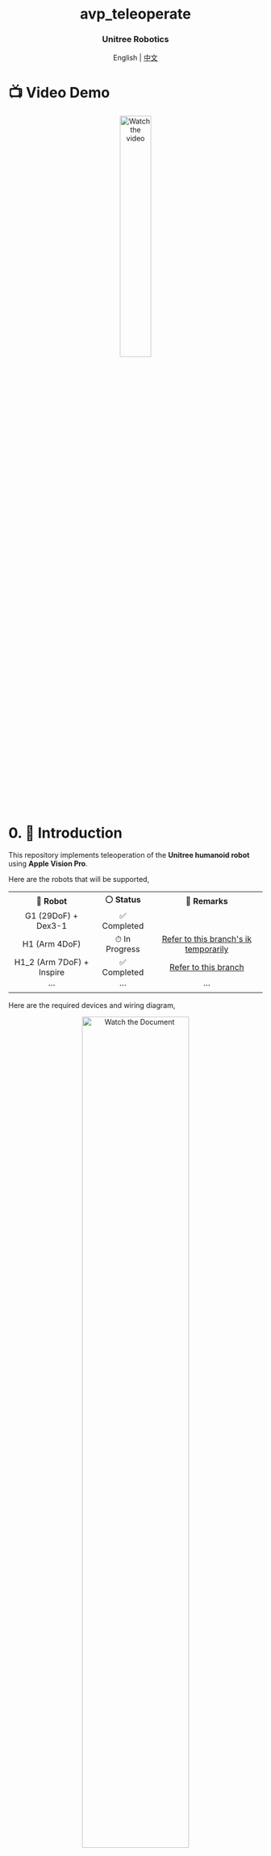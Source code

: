 <div align="center">
  <h1 align="center"> avp_teleoperate </h1>
  <h3 align="center"> Unitree Robotics </h3>
  <p align="center">
    <a> English </a> | <a href="README_zh-CN.md">中文</a>
  </p>
</div>

# 📺 Video Demo

<p align="center">
  <a href="https://www.youtube.com/watch?v=OTWHXTu09wE" target="_blank">
    <img src="https://img.youtube.com/vi/OTWHXTu09wE/maxresdefault.jpg" alt="Watch the video" style="width: 35%;">
  </a>
</p>




# 0. 📖 Introduction
This repository implements teleoperation of the **Unitree humanoid robot** using **Apple Vision Pro**.

Here are the robots that will be supported,

<table>
  <tr>
    <th style="text-align: center;"> &#129302; Robot </th>
    <th style="text-align: center;"> &#9898; Status </th>
    <th style="text-align: center;"> &#128221; Remarks </th>
  </tr>
  <tr>
    <td style="text-align: center;"> G1 (29DoF) + Dex3-1 </td>
    <td style="text-align: center;"> &#9989; Completed </td>
    <td style="text-align: center;">  </td>
  </tr>
  <tr>
    <td style="text-align: center;"> H1 (Arm 4DoF) </td>
    <td style="text-align: center;"> &#9201; In Progress </td>
    <td style="text-align: center;"> <a href="https://github.com/unitreerobotics/avp_teleoperate/tree/h1" target="_blank">Refer to this branch's ik temporarily</a> </td>
  </tr>
  <tr>
    <td style="text-align: center;"> H1_2 (Arm 7DoF) + Inspire </td>
    <td style="text-align: center;"> &#9989; Completed </td>
    <td style="text-align: center;"> <a href="https://github.com/unitreerobotics/avp_teleoperate/tree/h1_2" target="_blank">Refer to this branch</a> </td>
  </tr>
  <tr>
    <td style="text-align: center;"> ··· </td>
    <td style="text-align: center;"> ··· </td>
    <td style="text-align: center;"> ··· </td>
  </tr>
</table>


Here are the required devices and wiring diagram,

<p align="center">
  <a href="https://oss-global-cdn.unitree.com/static/e0ca680eda164e31bd0ff6f8fb50604c_5050x2590.png">
    <img src="https://oss-global-cdn.unitree.com/static/e0ca680eda164e31bd0ff6f8fb50604c_5050x2590.png" alt="Watch the Document" style="width: 65%;">
  </a>
</p>



# 1. 📦 Prerequisites

We tested our code on Ubuntu 20.04 and Ubuntu 22.04, other operating systems may be configured differently.  

For more information, you can refer to [Official Documentation ](https://support.unitree.com/home/zh/Teleoperation) and [OpenTeleVision](https://github.com/OpenTeleVision/TeleVision).

## 1.1 🦾  inverse kinematics 

```bash
unitree@Host:~$ conda create -n tv python=3.8
unitree@Host:~$ conda activate tv
# If you use `pip install`, Make sure pinocchio version is 3.1.0
(tv) unitree@Host:~$ conda install pinocchio -c conda-forge
(tv) unitree@Host:~$ pip install meshcat
(tv) unitree@Host:~$ pip install casadi
```

> p.s. All identifiers in front of the command are meant for prompting: **Which device and directory the command should be executed on**.
>
In the Ubuntu system's `~/.bashrc` file, the default configuration is: `PS1='${debian_chroot:+($debian_chroot)}\u@\h:\w\$ '`
>
> Taking the command `(tv) unitree@Host:~$ pip install meshcat` as an example:
>
> - `(tv)` Indicates the shell is in the conda environment named `tv`.
>- `unitree@Host:~` Shows the user `\u` `unitree` is logged into the device `\h` `Host`, with the current working directory `\w` as `$HOME`.
> - `$` shows the current shell is Bash (for non-root users).
> - `pip install meshcat` is the command `unitree` wants to execute on `Host`.
> 
> You can refer to [Harley Hahn's Guide to Unix and Linux](https://www.harley.com/unix-book/book/chapters/04.html#H)  and  [Conda User Guide](https://docs.conda.io/projects/conda/en/latest/user-guide/getting-started.html) to learn more.

## 1.2 🕹️ unitree_sdk2_python

```bash
# Install unitree_sdk2_python.
(tv) unitree@Host:~$ git clone https://github.com/unitreerobotics/unitree_sdk2_python.git
(tv) unitree@Host:~$ cd unitree_sdk2_python
(tv) unitree@Host:~$ pip install -e .
```



# 2. ⚙️ TeleVision and Apple Vision Pro configuration

## 2.1 📥 basic

```bash
(tv) unitree@Host:~$ cd ~
(tv) unitree@Host:~$ git clone https://github.com/unitreerobotics/avp_teleoperate.git 
(tv) unitree@Host:~$ cd ~/avp_teleoperate
(tv) unitree@Host:~$ pip install -r requirements.txt
```

## 2.2 🔌 Local streaming

**Apple** does not allow WebXR on non-https connections. To test the application locally, we need to create a self-signed certificate and install it on the client. You need a ubuntu machine and a router. Connect the Apple Vision Pro and the ubuntu **Host machine** to the same router.

1. install mkcert: https://github.com/FiloSottile/mkcert
2. check **Host machine** local ip address:

```bash
(tv) unitree@Host:~/avp_teleoperate$ ifconfig | grep inet
```

Suppose the local ip address of the **Host machine** is `192.168.123.2`

> p.s. You can use `ifconfig` command to check your **Host machine** ip address.

3. create certificate:

```bash
(tv) unitree@Host:~/avp_teleoperate$ mkcert -install && mkcert -cert-file cert.pem -key-file key.pem 192.168.123.2 localhost 127.0.0.1
```

place the generated `cert.pem` and `key.pem` files in `teleop`

```bash
(tv) unitree@Host:~/avp_teleoperate$ cp cert.pem key.pem ~/avp_teleoperate/teleop/
```

4. open firewall on server:

```bash
(tv) unitree@Host:~/avp_teleoperate$ sudo ufw allow 8012
```

5. install ca-certificates on Apple Vision Pro:

```bash
(tv) unitree@Host:~/avp_teleoperate$ mkcert -CAROOT
```

Copy the `rootCA.pem` via AirDrop to Apple Vision Pro and install it.

Settings > General > About > Certificate Trust Settings. Under "Enable full trust for root certificates", turn on trust for the certificate.

Settings > Apps > Safari > Advanced > Feature Flags > Enable WebXR Related Features.

## 2.3 🔎 Test environment

This step is to verify that the environment is installed correctly.

1. Download Isaac Gym: https://developer.nvidia.com/isaac-gym/download

    Extracting to the current directory, go to the `IsaacGym_Preview_4_Package/isaacgym/python` directory and execute the command:

    ```bash
    (tv) unitree@Host:~/IsaacGym_Preview_4_Package/isaacgym/python$ pip install -e .
    ```

2. After setup up streaming with local following the above instructions, you can try teleoperating two robot hands in Issac Gym:

    ```bash
    (tv) unitree@Host:~/avp_teleoperate$ cd teleop
    (tv) unitree@Host:~/avp_teleoperate/teleop$ python teleop_test_gym.py
    ```

3. Wear your Apple Vision Pro device.

4. Open Safari on Apple Vision Pro and visit: https://192.168.123.2:8012?ws=wss://192.168.123.2:8012

    > p.s. This IP address should match the IP address of your **Host machine**.

5. Click `Enter VR` and `Allow` to start the VR session.

6. See your hands in 3D!





# 3. 🚀 Usage

Please read the  [Official Documentation ](https://support.unitree.com/home/zh/Teleoperation) at least once before starting this program.


## 3.1 🖼️ Image Server

Copy `image_server.py` in the `avp_teleoperate/teleop/image_server` directory to the **Development Computing Unit PC2** of Unitree Robot (G1/H1/H1_2/etc.), and execute the following command **in the PC2**:

```bash
# p.s.1 You can transfer image_server.py to PC2 via the scp command and then use ssh to remotely login to PC2 to execute it.
# p.s.2 The image transfer program is currently configured for binocular rgb cameras.

# Now located in Unitree Robot PC2 terminal
unitree@PC2:~/image_server$ python image_server.py
# You can see the terminal output as follows:
# Image server has started, waiting for client connections...
# Image Resolution: width is 640, height is 480
```

After image service is started, you can use `image_client.py` **in the Host** terminal to test whether the communication is successful:

```bash
(tv) unitree@Host:~/avp_teleoperate/teleop/image_server$ python image_client.py
```

## 3.2 ✋ Inspire hands Server (optional)

> Note: If the selected robot configuration does not use the Inspire dexterous hand, please ignore this section.

You can refer to [Dexterous Hand Development](https://support.unitree.com/home/zh/H1_developer/Dexterous_hand) to configure related environments and compile control programs. First, use [this URL](https://oss-global-cdn.unitree.com/static/0a8335f7498548d28412c31ea047d4be.zip) to download the dexterous hand control interface program. Copy it to **PC2** of  Unitree robots. 

On Unitree robot's **PC2**, execute command:

```bash
unitree@PC2:~$ sudo apt install libboost-all-dev libspdlog-dev
# Build project
unitree@PC2:~$ cd h1_inspire_service & mkdir build & cd build
unitree@PC2:~/h1_inspire_service/build$ cmake .. -DCMAKE_BUILD_TYPE=Release
unitree@PC2:~/h1_inspire_service/build$ make
# Terminal 1. Run h1 inspire hand service
unitree@PC2:~/h1_inspire_service/build$ sudo ./inspire_hand -s /dev/ttyUSB0
# Terminal 2. Run example
unitree@PC2:~/h1_inspire_service/build$ ./h1_hand_example
```

If two hands open and close continuously, it indicates success. Once successful, close the `./h1_hand_example` program in Terminal 2.

## 3.3 🚀 Start

> ![Warning](https://img.shields.io/badge/Warning-Important-red) 
>
> 1. Everyone must keep a safe distance from the robot to prevent any potential danger!
>
> 2. Please make sure to read the [Official Documentation](https://support.unitree.com/home/zh/Teleoperation) at least once before running this program.
>
> 3. Always make sure that the robot has entered [debug mode (L2+R2)](https://support.unitree.com/home/zh/H1_developer/Remote_control) to stop the motion control program, this will avoid potential command conflict problems.
>

It's best to have two operators to run this program, referred to as **Operator A** and **Operator B**.

Now, **Operator B** execute the following command on **Host machine** :

```bash
(tv) unitree@Host:~/avp_teleoperate/teleop$ python teleop_hand_and_arm.py --record
```

And then, **Operator A**

1. Wear your Apple Vision Pro device.

2. Open Safari on Apple Vision Pro and visit : https://192.168.123.2:8012?ws=wss://192.168.123.2:8012

   > p.s. This IP address should match the IP address of your **Host machine**.

3. Click `Enter VR` and `Allow` to start the VR session.

When host terminal outputs "Please enter the start signal (enter 'r' to start the subsequent program):", **Operator B** can start teleoperation program by pressing the **r** key in the terminal.

At this time, **Operator A** can remotely control the robot's arms and dexterous hands.

Next, **Operator B** can press **s** key to begin recording data in the 'record image' window that opens, and press **s** again to stop. This can be repeated as necessary.

> p.s. Recorded data is stored in `avp_teleoperate/teleop/data` by default, with usage instructions at this repo:  [unitree_IL_lerobot](https://github.com/unitreerobotics/unitree_IL_lerobot/tree/main?tab=readme-ov-file#data-collection-and-conversion).

## 3.4 🔚 Exit

To exit the program, **Operator B** can press the **q** key in the 'record image'  window.  

>  ![Warning](https://img.shields.io/badge/Warning-Important-red) 
>
> To avoid damaging the robot, it's best to ensure that **Operator A** positions the robot's arms in a naturally lowered or appropriate position before **Operator B** presses **q** to exit.



# 4. 🗺️ Codebase Tutorial

```
avp_teleoperate/
│
├── assets                    [Storage of robot URDF-related files]
│
├── teleop
│   ├── image_server
│   │     ├── image_client.py [Used to receive image data from the robot image server]
│   │     ├── image_server.py [Capture images from cameras and send via network (Running on robot's on-board computer)]
│   │
│   ├── open_television
│   │      ├── television.py    [Using Vuer to capture wrist and hand data from apple vision pro]  
│   │      ├── tv_wrapper.py    [Post-processing of captured data]
│   │
│   ├── robot_control
│   │      ├── robot_arm_ik.py        [Inverse kinematics of the arm]  
│   │      ├── robot_arm.py           [Control dual arm joints and lock the others]
│   │      ├── robot_hand_inspire.py  [Control inspire hand joints]
│   │      ├── robot_hand_unitree.py  [Control unitree hand joints]
│   │
│   ├── utils
│   │      ├── episode_writer.py          [Used to record data for imitation learning]  
│   │      ├── mat_tool.py                [Some small math tools]
│   │      ├── weighted_moving_filter.py  [For filtering joint data]
│   │
│   │──teleop_hand_and_arm.py   [Startup execution code for teleoperation]
|   |——teleop_test_gym.py       [Can be used to verify that the environment is installed correctly]
```



# 5. 🛠️ Hardware

## 5.1 📋 List

|             Item             | Quantity |                             Link                             |                           Remarks                           |
| :--------------------------: | :------: | :----------------------------------------------------------: | :---------------------------------------------------------: |
|     **Unitree Robot G1**     |    1     |                  https://www.unitree.com/g1                  |               With development computing unit               |
|     **Apple Vision Pro**     |    1     |           https://www.apple.com/apple-vision-pro/            |                                                             |
|          **Router**          |    1     |                                                              |                                                             |
|         **User PC**          |    1     |                                                              | Recommended graphics card performance at RTX 4080 and above |
|    **Head Stereo Camera**    |    1     | [For reference only] http://e.tb.cn/h.TaZxgkpfWkNCakg?tk=KKz03Kyu04u |                          For head                           |
|    **Head Camera Mount**     |    1     | https://github.com/unitreerobotics/avp_teleoperate/blob/g1/hardware/head_stereo_camera_mount.STEP |          For mounting head stereo camera, FOV 130°          |
|     Intel RealSense D405     |    2     |      https://www.intelrealsense.com/depth-camera-d405/       |                          For wrist                          |
|       Wrist Ring Mount       |    2     | https://github.com/unitreerobotics/avp_teleoperate/blob/g1/hardware/wrist_ring_mount.STEP |                Used with wrist camera mount                 |
|   Left Wrist Camera Mount    |    1     | https://github.com/unitreerobotics/avp_teleoperate/blob/g1/hardware/left_wrist_D405_camera_mount.STEP |       For mounting left wrist RealSense D405  camera        |
|   Right Wrist Camera Mount   |    1     | https://github.com/unitreerobotics/avp_teleoperate/blob/g1/hardware/right_wrist_D405_camera_mount.STEP |       For mounting right wrist RealSense D405  camera       |
|         M3 hex nuts          |    4     |         [For reference only] https://a.co/d/1opqtOr          |                     For Wrist fastener                      |
|         M3x12 screws         |    4     |       [For reference only] https://amzn.asia/d/aU9NHSf       |                     For wrist fastener                      |
|         M3x6 screws          |    4     |       [For reference only] https://amzn.asia/d/0nEz5dJ       |                     For wrist fastener                      |
|       **M4x14 screws**       |    2     |       [For reference only] https://amzn.asia/d/cfta55x       |                      For head fastener                      |
| **M2x4 self-tapping screws** |    4     |       [For reference only] https://amzn.asia/d/1msRa5B       |                      For head fastener                      |

> Note: The bolded items are essential equipment for teleoperation tasks, while the other items are optional equipment for recording [datasets](https://huggingface.co/unitreerobotics).

## 5.2 🔨 Installation diagram

<table>
    <tr>
        <th align="center">Item</th>
        <th align="center" colspan="2">Simulation</th>
        <th align="center" colspan="2">Real</th>
    </tr>
    <tr>
        <td align="center">Head</td>
        <td align="center">
            <p align="center">
                <img src="./img/head_camera_mount.png" alt="head" width="100%">
                <figcaption>Head Mount</figcaption>
            </p>
        </td>
        <td align="center">
            <p align="center">
                <img src="./img/head_camera_mount_install.png" alt="head" width="80%">
                <figcaption>Side View of Assembly</figcaption>
            </p>
        </td>
        <td align="center" colspan="2">
            <p align="center">
                <img src="./img/real_head.jpg" alt="head" width="20%">
                <figcaption>Front View of Assembly</figcaption>
            </p>
        </td>
    </tr>
    <tr>
        <td align="center">Wrist</td>
        <td align="center" colspan="2">
            <p align="center">
                <img src="./img/wrist_and_ring_mount.png" alt="wrist" width="100%">
                <figcaption>Wrist Ring and Camera Mount</figcaption>
            </p>
        </td>
        <td align="center">
            <p align="center">
                <img src="./img/real_left_hand.jpg" alt="wrist" width="50%">
                <figcaption>Left Hand Assembly</figcaption>
            </p>
        </td>
        <td align="center">
            <p align="center">
                <img src="./img/real_right_hand.jpg" alt="wrist" width="50%">
                <figcaption>Right Hand Assembly</figcaption>
            </p>
        </td>
    </tr>
</table>

> Note: The wrist ring mount should align with the seam of the robot's wrist, as shown by the red circle in the image.



# 6. 🙏 Acknowledgement

This code builds upon following open-source code-bases. Please visit the URLs to see the respective LICENSES:

1) https://github.com/OpenTeleVision/TeleVision
2) https://github.com/dexsuite/dex-retargeting
3) https://github.com/vuer-ai/vuer
4) https://github.com/stack-of-tasks/pinocchio
5) https://github.com/casadi/casadi
6) https://github.com/meshcat-dev/meshcat-python
7) https://github.com/zeromq/pyzmq
8) https://github.com/unitreerobotics/unitree_dds_wrapper
9) https://github.com/tonyzhaozh/act
10) https://github.com/facebookresearch/detr
11) https://github.com/Dingry/BunnyVisionPro